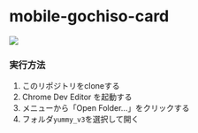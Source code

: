 mobile-gochiso-card
===================
 
![](https://raw.githubusercontent.com/daiz713/mobile-gochiso-card/master/assets/icons/7272.png) 
### 実行方法
1. このリポジトリをcloneする
2. Chrome Dev Editor を起動する
3. メニューから「Open Folder...」をクリックする
4. フォルダ`yummy_v3`を選択して開く

